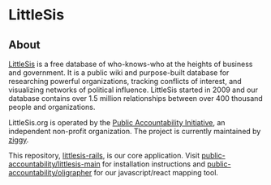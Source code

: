 # LittleSis

## About

[LittleSis](https://littlesis.org) is a free database of who-knows-who at the heights of business and government. It is a public wiki and purpose-built database for researching powerful organizations, tracking conflicts of interest, and visualizing networks of political influence. LittleSis started in 2009 and our database contains over 1.5 million relationships between over 400 thousand people and organizations.

LittleSis.org is operated by the [Public Accountability Initiative](https://public-accountability.org), an independent non-profit organization. The project is currently maintained by [ziggy](mailto:ziggy@littlesis.org).


This repository, [littlesis-rails](https://github.com/public-accountability/littlesis-rails), is our core application. Visit [public-accountability/littlesis-main](https://github.com/public-accountability/littlesis-main) for installation instructions and [public-accountability/oligrapher](https://github.com/public-accountability/oligrapher) for our javascript/react mapping tool.
